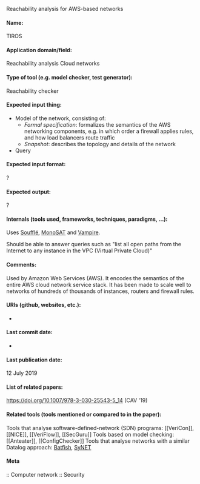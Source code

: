 Reachability analysis for AWS-based networks

#### Name:
TIROS

#### Application domain/field:
Reachability analysis
Cloud networks

#### Type of tool (e.g. model checker, test generator):
Reachability checker

#### Expected input thing:
- Model of the network, consisting of:
	- *Formal specification*: formalizes the semantics of the AWS networking components, e.g. in which order a firewall applies rules, and how load balancers route traffic
	- *Snapshot*: describes the topology and details of the network
- Query

#### Expected input format:
?

#### Expected output:
?

#### Internals (tools used, frameworks, techniques, paradigms, ...):
Uses [Soufflé](Not-verifiers/Soufflé.md), [MonoSAT](Solvers/SMT/MonoSAT.md) and [Vampire](Provers/Vampire.md).

Should be able to answer queries such as "list all open paths from the Internet to any instance in the VPC (Virtual Private Cloud)"

#### Comments:
Used by Amazon Web Services (AWS). It encodes the semantics of the entire AWS cloud network service stack. It has been made to scale well to networks of hundreds of thousands of instances, routers and firewall rules.

#### URIs (github, websites, etc.):
-

#### Last commit date:
-

#### Last publication date:
12 July 2019

#### List of related papers:
https://doi.org/10.1007/978-3-030-25543-5_14 (CAV '19)

#### Related tools (tools mentioned or compared to in the paper):
Tools that analyse software-defined-network (SDN) programs: [[VeriCon]], [[NICE]], [[VeriFlow]], [[SecGuru]]
Tools based on model checking: [[Anteater]], [[ConfigChecker]]
Tools that analyse networks with a similar Datalog approach: [Batfish](Batfish.md), [SyNET](SyNET.md)

#### Meta
:: Computer network
:: Security